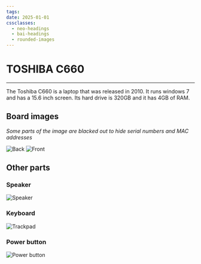 ```yaml
---
tags: 
date: 2025-01-01
cssclasses:
  - neo-headings
  - bai-headings
  - rounded-images
---
```

# TOSHIBA C660

***

The Toshiba C660 is a laptop that was released in 2010. It runs windows 7 and has a 15.6 inch screen. Its hard drive is 320GB and it has 4GB of RAM.

## Board images
*Some parts of the image are blacked out to hide serial numbers and MAC addresses*

![Back](Board_back.jpeg)
![Front](Board_front.jpeg)

## Other parts

### Speaker

![Speaker](Speaker.jpeg)

### Keyboard

![Trackpad](Trackpad.jpeg)

### Power button

![Power button](Power_button.jpeg)
